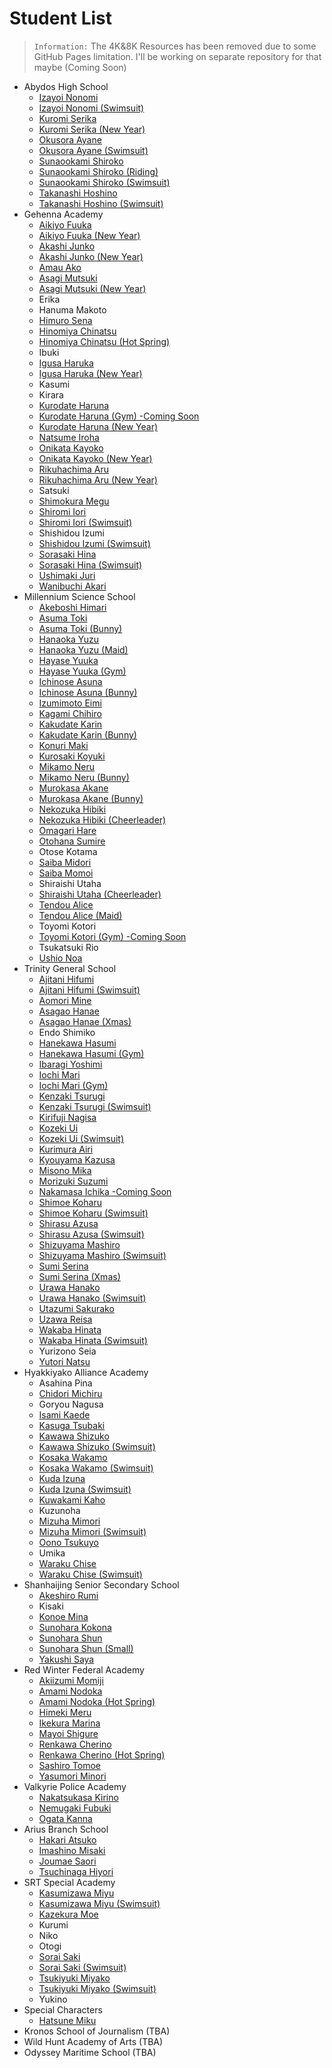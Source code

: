 # Student List
> `Information:` The 4K&8K Resources has been removed due to some GitHub Pages limitation. I'll be working on separate repository for that maybe (Coming Soon)
- Abydos High School
    - <a href="https://syahdafahreza.github.io/wallpaper/bluearchive/recollectionlobby/izayoinonomi_v2/">Izayoi Nonomi</a>
    - <a href="https://syahdafahreza.github.io/wallpaper/bluearchive/recollectionlobby/izayoinonomi_swimsuit_v2/">Izayoi Nonomi (Swimsuit)</a>
    - <a href="https://syahdafahreza.github.io/wallpaper/bluearchive/recollectionlobby/kuromiserika_v2/">Kuromi Serika</a>
    - <a href="https://syahdafahreza.github.io/wallpaper/bluearchive/recollectionlobby/kuromiserika_newyear_v2/">Kuromi Serika (New Year)</a>
    - <a href="https://syahdafahreza.github.io/wallpaper/bluearchive/recollectionlobby/okusoraayane_v2/">Okusora Ayane</a>
    - <a href="https://syahdafahreza.github.io/wallpaper/bluearchive/recollectionlobby/okusoraayane_swimsuit_v2/">Okusora Ayane (Swimsuit)</a>
    - <a href="https://syahdafahreza.github.io/wallpaper/bluearchive/recollectionlobby/sunaookamishiroko_v2/">Sunaookami Shiroko</a>
    - <a href="https://syahdafahreza.github.io/wallpaper/bluearchive/recollectionlobby/sunaookamishiroko_riding_v2/">Sunaookami Shiroko (Riding)</a>
    - <a href="https://syahdafahreza.github.io/wallpaper/bluearchive/recollectionlobby/sunaookamishiroko_swimsuit_v2/">Sunaookami Shiroko (Swimsuit)</a>
    - <a href="https://syahdafahreza.github.io/wallpaper/bluearchive/recollectionlobby/takanashihoshino_v2/">Takanashi Hoshino</a>
    - <a href="https://syahdafahreza.github.io/wallpaper/bluearchive/recollectionlobby/takanashihoshino_swimsuit_v2/">Takanashi Hoshino (Swimsuit)</a>
- Gehenna Academy
    - <a href="https://syahdafahreza.github.io/wallpaper/bluearchive/recollectionlobby/aikiyofuuka_v2/">Aikiyo Fuuka</a>
    - <a href="https://syahdafahreza.github.io/wallpaper/bluearchive/recollectionlobby/aikiyofuuka_newyear_v2/">Aikiyo Fuuka (New Year)</a>
    - <a href="https://syahdafahreza.github.io/wallpaper/bluearchive/recollectionlobby/akashijunko_v2/">Akashi Junko</a>
    - <a href="https://syahdafahreza.github.io/wallpaper/bluearchive/recollectionlobby/akashijunko_newyear_v2/">Akashi Junko (New Year)</a>
    - <a href="https://syahdafahreza.github.io/wallpaper/bluearchive/recollectionlobby/amauako_v2/">Amau Ako</a>
    - <a href="https://syahdafahreza.github.io/wallpaper/bluearchive/recollectionlobby/asagimutsuki_v2/">Asagi Mutsuki</a>
    - <a href="https://syahdafahreza.github.io/wallpaper/bluearchive/recollectionlobby/asagimutsuki_newyear_v2/">Asagi Mutsuki (New Year)</a>
    - <a href="#"></a>Erika
    - <a href="#"></a>Hanuma Makoto
    - <a href="https://syahdafahreza.github.io/wallpaper/bluearchive/recollectionlobby/himurosena_v2/">Himuro Sena</a>
    - <a href="https://syahdafahreza.github.io/wallpaper/bluearchive/recollectionlobby/hinomiyachinatsu_v2/">Hinomiya Chinatsu</a>
    - <a href="https://syahdafahreza.github.io/wallpaper/bluearchive/recollectionlobby/hinomiyachinatsu_hotspring_v2/">Hinomiya Chinatsu (Hot Spring)</a>
    - <a href="#"></a>Ibuki
    - <a href="https://syahdafahreza.github.io/wallpaper/bluearchive/recollectionlobby/igusaharuka_v2/">Igusa Haruka</a>
    - <a href="https://syahdafahreza.github.io/wallpaper/bluearchive/recollectionlobby/igusaharuka_newyear_v2/">Igusa Haruka (New Year)</a>
    - <a href="#"></a>Kasumi
    - <a href="#"></a>Kirara
    - <a href="https://syahdafahreza.github.io/wallpaper/bluearchive/recollectionlobby/kurodateharuna_v2/">Kurodate Haruna</a>
    - <a href="https://syahdafahreza.github.io/wallpaper/bluearchive/recollectionlobby/kurodateharuna_gym_v2/">Kurodate Haruna (Gym) -Coming Soon</a>
    - <a href="https://syahdafahreza.github.io/wallpaper/bluearchive/recollectionlobby/kurodateharuna_newyear_v2/">Kurodate Haruna (New Year)</a>
    - <a href="https://syahdafahreza.github.io/wallpaper/bluearchive/recollectionlobby/natsumeiroha_v2/">Natsume Iroha</a>
    - <a href="https://syahdafahreza.github.io/wallpaper/bluearchive/recollectionlobby/onikatakayoko_v2/">Onikata Kayoko</a>
    - <a href="https://syahdafahreza.github.io/wallpaper/bluearchive/recollectionlobby/onikatakayoko_newyear_v2/">Onikata Kayoko (New Year)</a>
    - <a href="https://syahdafahreza.github.io/wallpaper/bluearchive/recollectionlobby/rikuhachimaaru_v2/">Rikuhachima Aru</a>
    - <a href="https://syahdafahreza.github.io/wallpaper/bluearchive/recollectionlobby/rikuhachimaaru_newyear_v2/">Rikuhachima Aru (New Year)</a>
    - <a href="#"></a>Satsuki
    - <a href="https://syahdafahreza.github.io/wallpaper/bluearchive/recollectionlobby/shimokuramegu_v2/">Shimokura Megu</a>
    - <a href="https://syahdafahreza.github.io/wallpaper/bluearchive/recollectionlobby/shiromiiori_v2/">Shiromi Iori</a>
    - <a href="https://syahdafahreza.github.io/wallpaper/bluearchive/recollectionlobby/shiromiiori_swimsuit_v2/">Shiromi Iori (Swimsuit)</a>
    - <a href="#"></a>Shishidou Izumi
    - <a href="https://syahdafahreza.github.io/wallpaper/bluearchive/recollectionlobby/shishidouizumi_swimsuit_v2/">Shishidou Izumi (Swimsuit)</a>
    - <a href="https://syahdafahreza.github.io/wallpaper/bluearchive/recollectionlobby/sorasakihina_v2/">Sorasaki Hina</a>
    - <a href="https://syahdafahreza.github.io/wallpaper/bluearchive/recollectionlobby/sorasakihina_swimsuit_v2/">Sorasaki Hina (Swimsuit)</a>
    - <a href="https://syahdafahreza.github.io/wallpaper/bluearchive/recollectionlobby/ushimakijuri_v2/">Ushimaki Juri</a>
    - <a href="https://syahdafahreza.github.io/wallpaper/bluearchive/recollectionlobby/wanibuchiakari_v2/">Wanibuchi Akari</a>
- Millennium Science School
    - <a href="https://syahdafahreza.github.io/wallpaper/bluearchive/recollectionlobby/akeboshihimari_v2/">Akeboshi Himari</a>
    - <a href="https://syahdafahreza.github.io/wallpaper/bluearchive/recollectionlobby/asumatoki_v2/">Asuma Toki</a>
    - <a href="https://syahdafahreza.github.io/wallpaper/bluearchive/recollectionlobby/asumatoki_bunny_v2/">Asuma Toki (Bunny)</a>
    - <a href="https://syahdafahreza.github.io/wallpaper/bluearchive/recollectionlobby/hanaokayuzu_v2/">Hanaoka Yuzu</a>
    - <a href="https://syahdafahreza.github.io/wallpaper/bluearchive/recollectionlobby/hanaokayuzu_maid_v2/">Hanaoka Yuzu (Maid)</a>
    - <a href="https://syahdafahreza.github.io/wallpaper/bluearchive/recollectionlobby/hayaseyuuka_v2/">Hayase Yuuka</a>
    - <a href="https://syahdafahreza.github.io/wallpaper/bluearchive/recollectionlobby/hayaseyuuka_gym_v2/">Hayase Yuuka (Gym)</a>
    - <a href="https://syahdafahreza.github.io/wallpaper/bluearchive/recollectionlobby/ichinoseasuna_v2/">Ichinose Asuna</a>
    - <a href="https://syahdafahreza.github.io/wallpaper/bluearchive/recollectionlobby/ichinoseasuna_bunny_v2/">Ichinose Asuna (Bunny)</a>
    - <a href="https://syahdafahreza.github.io/wallpaper/bluearchive/recollectionlobby/izumimotoeimi_v2/">Izumimoto Eimi</a>
    - <a href="https://syahdafahreza.github.io/wallpaper/bluearchive/recollectionlobby/kagamichihiro_v2/">Kagami Chihiro</a>
    - <a href="https://syahdafahreza.github.io/wallpaper/bluearchive/recollectionlobby/kakudatekarin_v2/">Kakudate Karin</a>
    - <a href="https://syahdafahreza.github.io/wallpaper/bluearchive/recollectionlobby/kakudatekarin_bunny_v2/">Kakudate Karin (Bunny)</a>
    - <a href="https://syahdafahreza.github.io/wallpaper/bluearchive/recollectionlobby/konurimaki_v2/">Konuri Maki</a>
    - <a href="https://syahdafahreza.github.io/wallpaper/bluearchive/recollectionlobby/kurosakikoyuki_v2/">Kurosaki Koyuki</a>
    - <a href="https://syahdafahreza.github.io/wallpaper/bluearchive/recollectionlobby/mikamoneru_v2/">Mikamo Neru</a>
    - <a href="https://syahdafahreza.github.io/wallpaper/bluearchive/recollectionlobby/mikamoneru_bunny_v2/">Mikamo Neru (Bunny)</a>
    - <a href="https://syahdafahreza.github.io/wallpaper/bluearchive/recollectionlobby/murokasaakane_v2/">Murokasa Akane</a>
    - <a href="https://syahdafahreza.github.io/wallpaper/bluearchive/recollectionlobby/murokasaakane_bunny_v2/">Murokasa Akane (Bunny)</a>
    - <a href="https://syahdafahreza.github.io/wallpaper/bluearchive/recollectionlobby/nekozukahibiki_v2/">Nekozuka Hibiki</a>
    - <a href="https://syahdafahreza.github.io/wallpaper/bluearchive/recollectionlobby/nekozukahibiki_cheerleader_v2/">Nekozuka Hibiki (Cheerleader)</a>
    - <a href="https://syahdafahreza.github.io/wallpaper/bluearchive/recollectionlobby/omagarihare_v2/">Omagari Hare</a>
    - <a href="https://syahdafahreza.github.io/wallpaper/bluearchive/recollectionlobby/otohanasumire_v2/">Otohana Sumire</a>
    - <a href="#"></a>Otose Kotama
    - <a href="https://syahdafahreza.github.io/wallpaper/bluearchive/recollectionlobby/saibamidori_v2/">Saiba Midori</a>
    - <a href="https://syahdafahreza.github.io/wallpaper/bluearchive/recollectionlobby/saibamomoi_v2/">Saiba Momoi</a>
    - <a href="#"></a>Shiraishi Utaha
    - <a href="https://syahdafahreza.github.io/wallpaper/bluearchive/recollectionlobby/shiraishiutaha_cheerleader_v2/">Shiraishi Utaha (Cheerleader)</a>
    - <a href="https://syahdafahreza.github.io/wallpaper/bluearchive/recollectionlobby/tendoualice_v2/">Tendou Alice</a>
    - <a href="https://syahdafahreza.github.io/wallpaper/bluearchive/recollectionlobby/tendoualice_maid_v2/">Tendou Alice (Maid)</a>
    - <a href="#"></a>Toyomi Kotori
    - <a href="https://syahdafahreza.github.io/wallpaper/bluearchive/recollectionlobby/toyomikotori_v2/">Toyomi Kotori (Gym) -Coming Soon</a>
    - <a href="#"></a>Tsukatsuki Rio
    - <a href="https://syahdafahreza.github.io/wallpaper/bluearchive/recollectionlobby/ushionoa_v2/">Ushio Noa</a>
- Trinity General School
    - <a href="https://syahdafahreza.github.io/wallpaper/bluearchive/recollectionlobby/ajitanihifumi_v2/">Ajitani Hifumi</a>
    - <a href="https://syahdafahreza.github.io/wallpaper/bluearchive/recollectionlobby/ajitanihifumi_swimsuit_v2/">Ajitani Hifumi (Swimsuit)</a>
    - <a href="https://syahdafahreza.github.io/wallpaper/bluearchive/recollectionlobby/aomorimine_v2/">Aomori Mine</a>
    - <a href="https://syahdafahreza.github.io/wallpaper/bluearchive/recollectionlobby/asagaohanae_v2/">Asagao Hanae</a>
    - <a href="https://syahdafahreza.github.io/wallpaper/bluearchive/recollectionlobby/asagaohanae_xmas_v2/">Asagao Hanae (Xmas)</a>
    - <a href="#"></a>Endo Shimiko
    - <a href="https://syahdafahreza.github.io/wallpaper/bluearchive/recollectionlobby/hanekawahasumi_v2/">Hanekawa Hasumi</a>
    - <a href="https://syahdafahreza.github.io/wallpaper/bluearchive/recollectionlobby/hanekawahasumi_gym_v2/">Hanekawa Hasumi (Gym)</a>
    - <a href="https://syahdafahreza.github.io/wallpaper/bluearchive/recollectionlobby/ibaragiyoshimi_v2/">Ibaragi Yoshimi</a>
    - <a href="https://syahdafahreza.github.io/wallpaper/bluearchive/recollectionlobby/iochimari_v2/">Iochi Mari</a>
    - <a href="https://syahdafahreza.github.io/wallpaper/bluearchive/recollectionlobby/iochimari_gym_v2/">Iochi Mari (Gym)</a>
    - <a href="https://syahdafahreza.github.io/wallpaper/bluearchive/recollectionlobby/kenzakitsurugi_v2/">Kenzaki Tsurugi</a>
    - <a href="https://syahdafahreza.github.io/wallpaper/bluearchive/recollectionlobby/kenzakitsurugi_swimsuit_v2/">Kenzaki Tsurugi (Swimsuit)</a>
    - <a href="https://syahdafahreza.github.io/wallpaper/bluearchive/recollectionlobby/kirifujinagisa_v2/">Kirifuji Nagisa</a>
    - <a href="https://syahdafahreza.github.io/wallpaper/bluearchive/recollectionlobby/kozekiui_v2/">Kozeki Ui</a>
    - <a href="https://syahdafahreza.github.io/wallpaper/bluearchive/recollectionlobby/kozekiui_swimsuit_v2/">Kozeki Ui (Swimsuit)</a>
    - <a href="https://syahdafahreza.github.io/wallpaper/bluearchive/recollectionlobby/kurimuraairi_v2/">Kurimura Airi</a>
    - <a href="https://syahdafahreza.github.io/wallpaper/bluearchive/recollectionlobby/kyouyamakazusa_v2/">Kyouyama Kazusa</a>
    - <a href="https://syahdafahreza.github.io/wallpaper/bluearchive/recollectionlobby/misonomika_v2/">Misono Mika</a>
    - <a href="https://syahdafahreza.github.io/wallpaper/bluearchive/recollectionlobby/morizukisuzumi_v2/">Morizuki Suzumi</a>
    - <a href="https://syahdafahreza.github.io/wallpaper/bluearchive/recollectionlobby/nakamasaichika_v2/">Nakamasa Ichika -Coming Soon</a>
    - <a href="https://syahdafahreza.github.io/wallpaper/bluearchive/recollectionlobby/shimoekoharu_v2/">Shimoe Koharu</a>
    - <a href="https://syahdafahreza.github.io/wallpaper/bluearchive/recollectionlobby/shimoekoharu_swimsuit_v2/">Shimoe Koharu (Swimsuit)</a>
    - <a href="https://syahdafahreza.github.io/wallpaper/bluearchive/recollectionlobby/shirasuazusa_v2/">Shirasu Azusa</a>
    - <a href="https://syahdafahreza.github.io/wallpaper/bluearchive/recollectionlobby/shirasuazusa_swimsuit_v2/">Shirasu Azusa (Swimsuit)</a>
    - <a href="https://syahdafahreza.github.io/wallpaper/bluearchive/recollectionlobby/shizuyamamashiro_v2/">Shizuyama Mashiro</a>
    - <a href="https://syahdafahreza.github.io/wallpaper/bluearchive/recollectionlobby/shizuyamamashiro_swimsuit_v2/">Shizuyama Mashiro (Swimsuit)</a>
    - <a href="https://syahdafahreza.github.io/wallpaper/bluearchive/recollectionlobby/sumiserina_v2/">Sumi Serina</a>
    - <a href="https://syahdafahreza.github.io/wallpaper/bluearchive/recollectionlobby/sumiserina_xmas_v2/">Sumi Serina (Xmas)</a>
    - <a href="https://syahdafahreza.github.io/wallpaper/bluearchive/recollectionlobby/urawahanako_v2/">Urawa Hanako</a>
    - <a href="https://syahdafahreza.github.io/wallpaper/bluearchive/recollectionlobby/urawahanako_swimsuit_v2/">Urawa Hanako (Swimsuit)</a>
    - <a href="https://syahdafahreza.github.io/wallpaper/bluearchive/recollectionlobby/utazumisakurako_v2/">Utazumi Sakurako</a>
    - <a href="https://syahdafahreza.github.io/wallpaper/bluearchive/recollectionlobby/uzawareisa_v2">Uzawa Reisa</a>
    - <a href="https://syahdafahreza.github.io/wallpaper/bluearchive/recollectionlobby/wakabahinata_v2/">Wakaba Hinata</a>
    - <a href="https://syahdafahreza.github.io/wallpaper/bluearchive/recollectionlobby/wakabahinata_swimsuit_v2/">Wakaba Hinata (Swimsuit)</a>
    - <a href="#"></a>Yurizono Seia
    - <a href="https://syahdafahreza.github.io/wallpaper/bluearchive/recollectionlobby/yutorinatsu_v2/">Yutori Natsu</a>
- Hyakkiyako Alliance Academy
    - <a href="#"></a>Asahina Pina
    - <a href="https://syahdafahreza.github.io/wallpaper/bluearchive/recollectionlobby/chidorimichiru_v2/">Chidori Michiru</a>
    - <a href="#"></a>Goryou Nagusa
    - <a href="https://syahdafahreza.github.io/wallpaper/bluearchive/recollectionlobby/isamikaede_v2/">Isami Kaede</a>
    - <a href="https://syahdafahreza.github.io/wallpaper/bluearchive/recollectionlobby/kasugatsubaki_v2/">Kasuga Tsubaki</a>
    - <a href="https://syahdafahreza.github.io/wallpaper/bluearchive/recollectionlobby/kawawashizuko_v2/">Kawawa Shizuko</a>
    - <a href="https://syahdafahreza.github.io/wallpaper/bluearchive/recollectionlobby/kawawashizuko_swimsuit_v2/">Kawawa Shizuko (Swimsuit)</a>
    - <a href="https://syahdafahreza.github.io/wallpaper/bluearchive/recollectionlobby/kosakawakamo_v2/">Kosaka Wakamo</a>
    - <a href="https://syahdafahreza.github.io/wallpaper/bluearchive/recollectionlobby/kosakawakamo_swimsuit_v2/">Kosaka Wakamo (Swimsuit)</a>
    - <a href="https://syahdafahreza.github.io/wallpaper/bluearchive/recollectionlobby/kudaizuna_v2/">Kuda Izuna</a>
    - <a href="https://syahdafahreza.github.io/wallpaper/bluearchive/recollectionlobby/kudaizuna_swimsuit_v2/">Kuda Izuna (Swimsuit)</a>
    - <a href="https://syahdafahreza.github.io/wallpaper/bluearchive/recollectionlobby/kuwakamikaho_v2/">Kuwakami Kaho</a>
    - <a href="#"></a>Kuzunoha
    - <a href="https://syahdafahreza.github.io/wallpaper/bluearchive/recollectionlobby/mizuhamimori_v2/">Mizuha Mimori</a>
    - <a href="https://syahdafahreza.github.io/wallpaper/bluearchive/recollectionlobby/mizuhamimori_v2/">Mizuha Mimori (Swimsuit)</a>
    - <a href="https://syahdafahreza.github.io/wallpaper/bluearchive/recollectionlobby/oonotsukuyo_v2/">Oono Tsukuyo</a>
    - <a href="#"></a>Umika
    - <a href="https://syahdafahreza.github.io/wallpaper/bluearchive/recollectionlobby/warakuchise_v2/">Waraku Chise</a>
    - <a href="https://syahdafahreza.github.io/wallpaper/bluearchive/recollectionlobby/warakuchise_swimsuit_v2/">Waraku Chise (Swimsuit)</a>
- Shanhaijing Senior Secondary School
    - <a href="https://syahdafahreza.github.io/wallpaper/bluearchive/recollectionlobby/akeshirorumi_v2/">Akeshiro Rumi</a>
    - <a href="#"></a>Kisaki
    - <a href="https://syahdafahreza.github.io/wallpaper/bluearchive/recollectionlobby/konoemina_v2/">Konoe Mina</a>
    - <a href="https://syahdafahreza.github.io/wallpaper/bluearchive/recollectionlobby/sunoharakokona_v2/">Sunohara Kokona</a>
    - <a href="https://syahdafahreza.github.io/wallpaper/bluearchive/recollectionlobby/sunoharashun_v2/">Sunohara Shun</a>
    - <a href="https://syahdafahreza.github.io/wallpaper/bluearchive/recollectionlobby/sunoharashun_small_v2/">Sunohara Shun (Small)</a>
    - <a href="https://syahdafahreza.github.io/wallpaper/bluearchive/recollectionlobby/yakushisaya_v2/">Yakushi Saya</a>
- Red Winter Federal Academy
    - <a href="https://syahdafahreza.github.io/wallpaper/bluearchive/recollectionlobby/akiizumimomiji_v2/">Akiizumi Momiji</a>
    - <a href="https://syahdafahreza.github.io/wallpaper/bluearchive/recollectionlobby/amaminodoka_v2/">Amami Nodoka</a>
    - <a href="https://syahdafahreza.github.io/wallpaper/bluearchive/recollectionlobby/amaminodoka_hotspring_v2/">Amami Nodoka (Hot Spring)</a>
    - <a href="https://syahdafahreza.github.io/wallpaper/bluearchive/recollectionlobby/himekimeru_v2/">Himeki Meru</a>
    - <a href="https://syahdafahreza.github.io/wallpaper/bluearchive/recollectionlobby/ikekuramarina_v2/">Ikekura Marina</a>
    - <a href="https://syahdafahreza.github.io/wallpaper/bluearchive/recollectionlobby/mayoishigure_v2/">Mayoi Shigure</a>
    - <a href="https://syahdafahreza.github.io/wallpaper/bluearchive/recollectionlobby/renkawacherino_v2/">Renkawa Cherino</a>
    - <a href="https://syahdafahreza.github.io/wallpaper/bluearchive/recollectionlobby/renkawacherino_hotspring_v2/">Renkawa Cherino (Hot Spring)</a>
    - <a href="https://syahdafahreza.github.io/wallpaper/bluearchive/recollectionlobby/sashirotomoe_v2/">Sashiro Tomoe</a>
    - <a href="https://syahdafahreza.github.io/wallpaper/bluearchive/recollectionlobby/yasumoriminori_v2/">Yasumori Minori</a>
- Valkyrie Police Academy
    - <a href="https://syahdafahreza.github.io/wallpaper/bluearchive/recollectionlobby/nakatsukasakirino_v2/">Nakatsukasa Kirino</a>
    - <a href="https://syahdafahreza.github.io/wallpaper/bluearchive/recollectionlobby/nemugakifubuki_v2/">Nemugaki Fubuki</a>
    - <a href="https://syahdafahreza.github.io/wallpaper/bluearchive/recollectionlobby/ogatakanna_v2/">Ogata Kanna</a>
- Arius Branch School
    - <a href="https://syahdafahreza.github.io/wallpaper/bluearchive/recollectionlobby/hakariatsuko_v2/">Hakari Atsuko</a>
    - <a href="https://syahdafahreza.github.io/wallpaper/bluearchive/recollectionlobby/imashinomisaki_v2/">Imashino Misaki</a>
    - <a href="https://syahdafahreza.github.io/wallpaper/bluearchive/recollectionlobby/joumaesaori_v2/">Joumae Saori</a>
    - <a href="https://syahdafahreza.github.io/wallpaper/bluearchive/recollectionlobby/tsuchinagahiyori_v2/">Tsuchinaga Hiyori</a>
- SRT Special Academy
    - <a href="https://syahdafahreza.github.io/wallpaper/bluearchive/recollectionlobby/kasumizawamiyu_v2/">Kasumizawa Miyu</a>
    - <a href="https://syahdafahreza.github.io/wallpaper/bluearchive/recollectionlobby/kasumizawamiyu_swimsuit_v2/">Kasumizawa Miyu (Swimsuit)</a>
    - <a href="https://syahdafahreza.github.io/wallpaper/bluearchive/recollectionlobby/kazekuramoe_v2/">Kazekura Moe</a>
    - <a href="#"></a>Kurumi
    - <a href="#"></a>Niko
    - <a href="#"></a>Otogi
    - <a href="https://syahdafahreza.github.io/wallpaper/bluearchive/recollectionlobby/soraisaki_v2/">Sorai Saki</a>
    - <a href="https://syahdafahreza.github.io/wallpaper/bluearchive/recollectionlobby/soraisaki_swimsuit_v2/">Sorai Saki (Swimsuit)</a>
    - <a href="https://syahdafahreza.github.io/wallpaper/bluearchive/recollectionlobby/tsukiyukimiyako_v2/">Tsukiyuki Miyako</a>
    - <a href="https://syahdafahreza.github.io/wallpaper/bluearchive/recollectionlobby/tsukiyukimiyako_swimsuit_v2/">Tsukiyuki Miyako (Swimsuit)</a>
    - <a href="#"></a>Yukino
- Special Characters
    - <a href="https://syahdafahreza.github.io/wallpaper/bluearchive/recollectionlobby/hatsunemiku_v2/">Hatsune Miku</a>
- Kronos School of Journalism (TBA)
- Wild Hunt Academy of Arts (TBA)
- Odyssey Maritime School (TBA)
